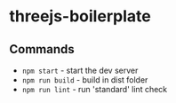 # threejs-boilerplate

## Commands
- `npm start` - start the dev server
- `npm run build` - build in dist folder
- `npm run lint` - run 'standard' lint check
